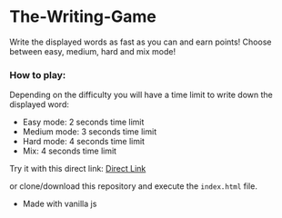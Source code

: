 # The-Writing-Game
Write the displayed words as fast as you can and earn points! Choose between easy, medium, hard and mix mode!

### How to play: 
Depending on the difficulty you will have a time limit to write down the displayed word: 
- Easy mode: 2 seconds time limit
- Medium mode: 3 seconds time limit
- Hard mode: 4 seconds time limit
- Mix: 4 seconds time limit

Try it with this direct link:
[Direct Link](https://egyomrey.github.io/The-Writing-Game/)

or clone/download this repository and execute the `index.html` file.

- Made with vanilla js
